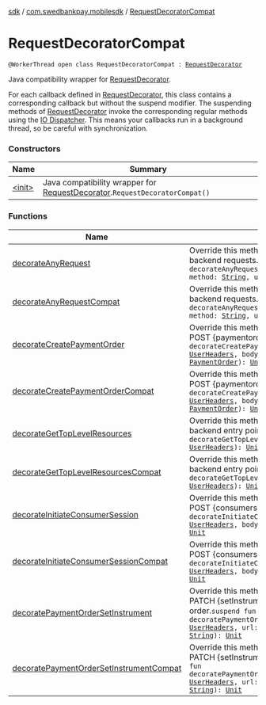 [sdk](../../index.md) / [com.swedbankpay.mobilesdk](../index.md) / [RequestDecoratorCompat](./index.md)

# RequestDecoratorCompat

`@WorkerThread open class RequestDecoratorCompat : `[`RequestDecorator`](../-request-decorator/index.md)

Java compatibility wrapper for [RequestDecorator](../-request-decorator/index.md).

For each callback defined in [RequestDecorator](../-request-decorator/index.md), this class
contains a corresponding callback but without the suspend modifier.
The suspending methods of [RequestDecorator](../-request-decorator/index.md) invoke the corresponding
regular methods using the
[IO Dispatcher](https://kotlin.github.io/kotlinx.coroutines/kotlinx-coroutines-core/kotlinx.coroutines/-dispatchers/-i-o.html).
This means your callbacks run in a background thread, so be careful with synchronization.

### Constructors

| Name | Summary |
|---|---|
| [&lt;init&gt;](-init-.md) | Java compatibility wrapper for [RequestDecorator](../-request-decorator/index.md).`RequestDecoratorCompat()` |

### Functions

| Name | Summary |
|---|---|
| [decorateAnyRequest](decorate-any-request.md) | Override this method to add custom headers to all backend requests.`suspend fun decorateAnyRequest(userHeaders: `[`UserHeaders`](../-user-headers/index.md)`, method: `[`String`](https://kotlinlang.org/api/latest/jvm/stdlib/kotlin/-string/index.html)`, url: `[`String`](https://kotlinlang.org/api/latest/jvm/stdlib/kotlin/-string/index.html)`, body: `[`String`](https://kotlinlang.org/api/latest/jvm/stdlib/kotlin/-string/index.html)`?): `[`Unit`](https://kotlinlang.org/api/latest/jvm/stdlib/kotlin/-unit/index.html) |
| [decorateAnyRequestCompat](decorate-any-request-compat.md) | Override this method to add custom headers to all backend requests.`open fun decorateAnyRequestCompat(userHeaders: `[`UserHeaders`](../-user-headers/index.md)`, method: `[`String`](https://kotlinlang.org/api/latest/jvm/stdlib/kotlin/-string/index.html)`, url: `[`String`](https://kotlinlang.org/api/latest/jvm/stdlib/kotlin/-string/index.html)`, body: `[`String`](https://kotlinlang.org/api/latest/jvm/stdlib/kotlin/-string/index.html)`?): `[`Unit`](https://kotlinlang.org/api/latest/jvm/stdlib/kotlin/-unit/index.html) |
| [decorateCreatePaymentOrder](decorate-create-payment-order.md) | Override this method to add custom headers to the POST {paymentorders} request.`suspend fun decorateCreatePaymentOrder(userHeaders: `[`UserHeaders`](../-user-headers/index.md)`, body: `[`String`](https://kotlinlang.org/api/latest/jvm/stdlib/kotlin/-string/index.html)`, paymentOrder: `[`PaymentOrder`](../-payment-order/index.md)`): `[`Unit`](https://kotlinlang.org/api/latest/jvm/stdlib/kotlin/-unit/index.html) |
| [decorateCreatePaymentOrderCompat](decorate-create-payment-order-compat.md) | Override this method to add custom headers to the POST {paymentorders} request.`open fun decorateCreatePaymentOrderCompat(userHeaders: `[`UserHeaders`](../-user-headers/index.md)`, body: `[`String`](https://kotlinlang.org/api/latest/jvm/stdlib/kotlin/-string/index.html)`, paymentOrder: `[`PaymentOrder`](../-payment-order/index.md)`): `[`Unit`](https://kotlinlang.org/api/latest/jvm/stdlib/kotlin/-unit/index.html) |
| [decorateGetTopLevelResources](decorate-get-top-level-resources.md) | Override this method to add custom headers to the backend entry point request.`suspend fun decorateGetTopLevelResources(userHeaders: `[`UserHeaders`](../-user-headers/index.md)`): `[`Unit`](https://kotlinlang.org/api/latest/jvm/stdlib/kotlin/-unit/index.html) |
| [decorateGetTopLevelResourcesCompat](decorate-get-top-level-resources-compat.md) | Override this method to add custom headers to the backend entry point request.`open fun decorateGetTopLevelResourcesCompat(userHeaders: `[`UserHeaders`](../-user-headers/index.md)`): `[`Unit`](https://kotlinlang.org/api/latest/jvm/stdlib/kotlin/-unit/index.html) |
| [decorateInitiateConsumerSession](decorate-initiate-consumer-session.md) | Override this method to add custom headers to the POST {consumers} request.`suspend fun decorateInitiateConsumerSession(userHeaders: `[`UserHeaders`](../-user-headers/index.md)`, body: `[`String`](https://kotlinlang.org/api/latest/jvm/stdlib/kotlin/-string/index.html)`, consumer: `[`Consumer`](../-consumer/index.md)`): `[`Unit`](https://kotlinlang.org/api/latest/jvm/stdlib/kotlin/-unit/index.html) |
| [decorateInitiateConsumerSessionCompat](decorate-initiate-consumer-session-compat.md) | Override this method to add custom headers to the POST {consumers} request.`open fun decorateInitiateConsumerSessionCompat(userHeaders: `[`UserHeaders`](../-user-headers/index.md)`, body: `[`String`](https://kotlinlang.org/api/latest/jvm/stdlib/kotlin/-string/index.html)`, consumer: `[`Consumer`](../-consumer/index.md)`): `[`Unit`](https://kotlinlang.org/api/latest/jvm/stdlib/kotlin/-unit/index.html) |
| [decoratePaymentOrderSetInstrument](decorate-payment-order-set-instrument.md) | Override this method to add custom headers to the PATCH {setInstrument} request of a payment order.`suspend fun decoratePaymentOrderSetInstrument(userHeaders: `[`UserHeaders`](../-user-headers/index.md)`, url: `[`String`](https://kotlinlang.org/api/latest/jvm/stdlib/kotlin/-string/index.html)`, body: `[`String`](https://kotlinlang.org/api/latest/jvm/stdlib/kotlin/-string/index.html)`, instrument: `[`String`](https://kotlinlang.org/api/latest/jvm/stdlib/kotlin/-string/index.html)`): `[`Unit`](https://kotlinlang.org/api/latest/jvm/stdlib/kotlin/-unit/index.html) |
| [decoratePaymentOrderSetInstrumentCompat](decorate-payment-order-set-instrument-compat.md) | Override this method to add custom headers to the PATCH {setInstrument} request of a payment order.`open fun decoratePaymentOrderSetInstrumentCompat(userHeaders: `[`UserHeaders`](../-user-headers/index.md)`, url: `[`String`](https://kotlinlang.org/api/latest/jvm/stdlib/kotlin/-string/index.html)`, body: `[`String`](https://kotlinlang.org/api/latest/jvm/stdlib/kotlin/-string/index.html)`, instrument: `[`String`](https://kotlinlang.org/api/latest/jvm/stdlib/kotlin/-string/index.html)`): `[`Unit`](https://kotlinlang.org/api/latest/jvm/stdlib/kotlin/-unit/index.html) |
